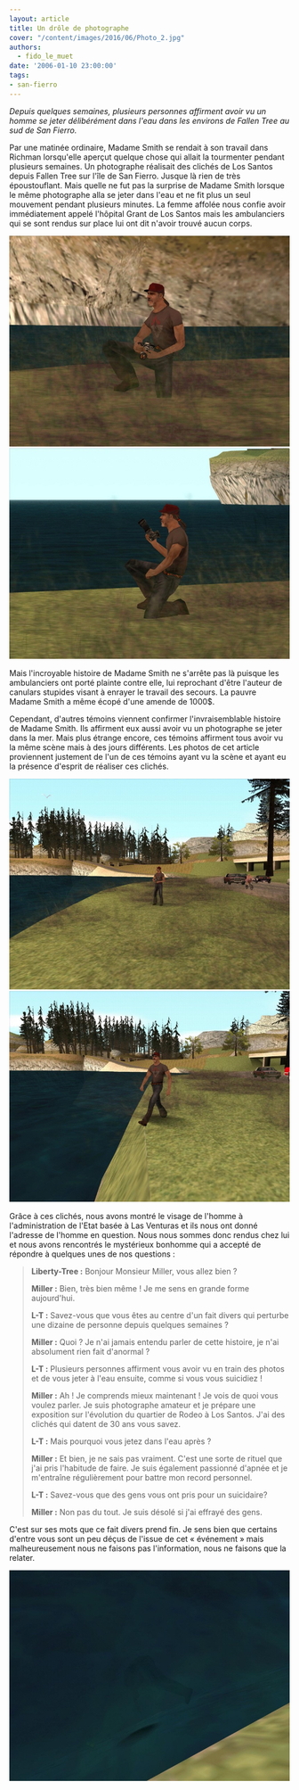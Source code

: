 ```yaml
---
layout: article
title: Un drôle de photographe
cover: "/content/images/2016/06/Photo_2.jpg"
authors:
  - fido_le_muet
date: '2006-01-10 23:00:00'
tags:
- san-fierro
---
```


_Depuis quelques semaines, plusieurs personnes affirment avoir vu un homme se jeter délibérément dans l'eau dans les environs de Fallen Tree au sud de San Fierro._

Par une matinée ordinaire, Madame Smith se rendait à son travail dans Richman lorsqu'elle aperçut quelque chose qui allait la tourmenter pendant plusieurs semaines. Un photographe réalisait des clichés de Los Santos depuis Fallen Tree sur l'île de San Fierro. Jusque là rien de très époustouflant. Mais quelle ne fut pas la surprise de Madame Smith lorsque le même photographe alla se jeter dans l'eau et ne fit plus un seul mouvement pendant plusieurs minutes. La femme affolée nous confie avoir immédiatement appelé l'hôpital Grant de Los Santos mais les ambulanciers qui se sont rendus sur place lui ont dit n'avoir trouvé aucun corps.

![](/content/images/2005/01/Photo_1.jpg)
![](/content/images/2005/01/Photo_3.jpg)

Mais l'incroyable histoire de Madame Smith ne s'arrête pas là puisque les ambulanciers ont porté plainte contre elle, lui reprochant d'être l'auteur de canulars stupides visant à enrayer le travail des secours. La pauvre Madame Smith a même écopé d'une amende de 1000$.

Cependant, d'autres témoins viennent confirmer l'invraisemblable histoire de Madame Smith. Ils affirment eux aussi avoir vu un photographe se jeter dans la mer. Mais plus étrange encore, ces témoins affirment tous avoir vu la même scène mais à des jours différents. Les photos de cet article proviennent justement de l'un de ces témoins ayant vu la scène et ayant eu la présence d'esprit de réaliser ces clichés.

![](/content/images/2005/01/Photo_4.jpg)
![](/content/images/2005/01/Photo_5.jpg)

Grâce à ces clichés, nous avons montré le visage de l'homme à l'administration de l'Etat basée à Las Venturas et ils nous ont donné l'adresse de l'homme en question. Nous nous sommes donc rendus chez lui et nous avons rencontrés le mystérieux bonhomme qui a accepté de répondre à quelques unes de nos questions :

> **Liberty-Tree :** Bonjour Monsieur Miller, vous allez bien ?
> 
> **Miller :** Bien, très bien même ! Je me sens en grande forme aujourd'hui.
> 
> **L-T :** Savez-vous que vous êtes au centre d'un fait divers qui perturbe une dizaine de personne depuis quelques semaines ?
> 
> **Miller :** Quoi ? Je n'ai jamais entendu parler de cette histoire, je n'ai absolument rien fait d'anormal ?
> 
> **L-T :** Plusieurs personnes affirment vous avoir vu en train des photos et de vous jeter à l'eau ensuite, comme si vous vous suicidiez !
> 
> **Miller :** Ah ! Je comprends mieux maintenant ! Je vois de quoi vous voulez parler. Je suis photographe amateur et je prépare une exposition sur l'évolution du quartier de Rodeo à Los Santos. J'ai des clichés qui datent de 30 ans vous savez.
> 
> **L-T :** Mais pourquoi vous jetez dans l'eau après ?
> 
> **Miller :** Et bien, je ne sais pas vraiment. C'est une sorte de rituel que j'ai pris l'habitude de faire. Je suis également passionné d'apnée et je m'entraîne régulièrement pour battre mon record personnel.
> 
> **L-T :** Savez-vous que des gens vous ont pris pour un suicidaire?
> 
> **Miller :** Non pas du tout. Je suis désolé si j'ai effrayé des gens.

C'est sur ses mots que ce fait divers prend fin. Je sens bien que certains d'entre vous sont un peu déçus de l'issue de cet « événement » mais malheureusement nous ne faisons pas l'information, nous ne faisons que la relater.

![](/content/images/2005/01/Photo_6.jpg)
